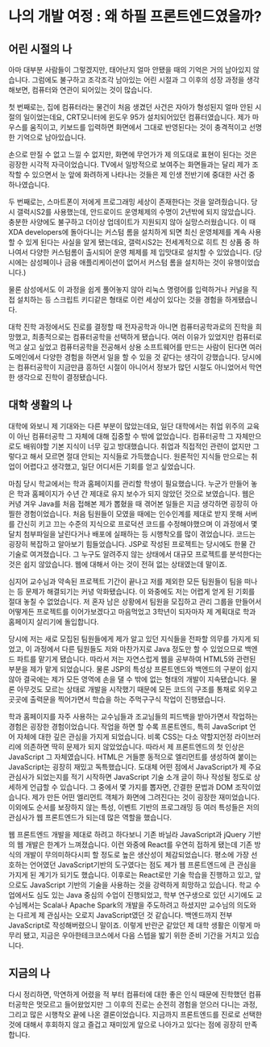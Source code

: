 # 나의 개발 여정 : 왜 하필 프론트엔드였을까?

## 어린 시절의 나

아마 대부분 사람들이 그렇겠지만, 태어난지 얼마 안됐을 때의 기억은 거의 남아있지 않습니다. 그럼에도 불구하고 조각조각 남아있는 어린 시절과 그 이후의 성장 과정을 생각해보면, 컴퓨터와 연관이 되어있는 것이 많습니다.

첫 번째로는, 집에 컴퓨터라는 물건이 처음 생겼던 사건은 자아가 형성된지 얼마 안된 시절의 일이었는데요, CRT모니터에 윈도우 95가 설치되어있던 컴퓨터였습니다. 제가 마우스를 움직이고, 키보드를 입력하면 화면에서 그대로 반영된다는 것이 충격적이고 선명한 기억으로 남아있습니다.

손으로 만질 수 없고 느낄 수 없지만, 화면에 무언가가 제 의도대로 표현이 된다는 것은 굉장한 시각적 자극이었습니다. TV에서 일방적으로 보여주는 화면들과는 달리 제가 조작할 수 있으면서 눈 앞에 화려하게 나타나는 것들은 제 인생 전반기에 중대한 사건 중 하나였습니다.

두 번째로는, 스마트폰이 저에게 프로그래밍 세상이 존재한다는 것을 알려줬습니다. 당시 갤럭시S2를 사용했는데, 안드로이드 운영체제의 수명이 2년밖에 되지 않았습니다. 충분한 사양에도 불구하고 더이상 업데이트가 지원되지 않아 실망스러웠습니다. 이 때 XDA developers에 돌아다니는 커스텀 롬을 설치하게 되면 최신 운영체제를 계속 사용할 수 있게 된다는 사실을 알게 됐는데요, 갤럭시S2는 전세계적으로 히트 친 상품 중 하나여서 다양한 커스텀롬이 출시되어 운영 체제를 제 입맛대로 설치할 수 있었습니다. (당시에는 삼성페이나 금융 애플리케이션이 없어서 커스텀 롬을 설치하는 것이 유행이었습니다.)

물론 삼성에서도 이 과정을 쉽게 풀어놓지 않아 리눅스 명령어를 입력하거나 커널을 직접 설치하는 등 스크립트 키디같은 형태로 이런 세상이 있다는 것을 경험을 하게됐습니다. 

대학 진학 과정에서도 진로를 결정할 때 전자공학과 아니면 컴퓨터공학과로의 진학을 희망했고, 최종적으로는 컴퓨터공학을 선택하게 됐습니다. 여러 이유가 있었지만 컴퓨터로 먹고 살고 싶었고 컴퓨터공학을 전공해서 상용 소프트웨어를 만드는 사람이 된다면 여러 도메인에서 다양한 경험을 하면서 일을 할 수 있을 것 같다는 생각이 강했습니다. 당시에는 컴퓨터공학이 지금만큼 흥하던 시절이 아니어서 정보가 많던 시절도 아니었어서 막연한 생각으로 진학이 결정됐습니다.

## 대학 생활의 나

대학에 와보니 제 기대와는 다른 부분이 많았는데요, 일단 대학에서는 취업 위주의 교육이 아닌 컴퓨터공학 그 자체에 대해 집중할 수 밖에 없었습니다. 컴퓨터공학 그 자체만으로도 배워야할 기본 지식이 너무 깊고 방대했습니다. 취업과 직접적인 관련이 없지만 그렇다고 해서 모르면 절대 안되는 지식들로 가득했습니다. 원론적인 지식들 만으로는 취업이 어렵다고 생각했고, 일단 어디서든 기회를 얻고 싶었습니다.

마침 당시 학교에서는 학과 홈페이지를 관리할 학생이 필요했습니다. 누군가 만들어 놓은 학과 홈페이지가 수년 간 제대로 유지 보수가 되지 않았던 것으로 보였습니다. 웹은 커녕 겨우 Java를 처음 접해본 제가 뽑혔을 때 겪어본 일들은 지금 생각하면 굉장히 아찔한 경험이었습니다. 처음 팀원들이 모였을 때에는 인수인계를 제대로 받지 못해 서버를 간신히 키고 끄는 수준의 지식으로 프로덕션 코드를 수정해야했으며 이 과정에서 몇 달치 첨부파일을 날린다거나 배포에 실패하는 등 시행착오를 많이 겪었습니다. 코드는 굉장히 복잡하고 알아보기 힘들었습니다. JSP로 작성된 프로젝트는 당시에도 한물 간 기술로 여겨졌습니다. 그 누구도 알려주지 않는 상태에서 대규모 프로젝트를 분석한다는 것은 쉽지 않았습니다. 웹에 대해서 아는 것이 전혀 없는 상태였는데 말이죠.

심지어 교수님과 약속된 프로젝트 기간이 끝나고 저를 제외한 모든 팀원들이 팀을 떠나는 등 문제가 해결되기는 커녕 악화됐습니다. 이 와중에도 저는 어렵게 얻게 된 기회를 절대 놓칠 수 없었습니다. 저 혼자 남은 상황에서 팀원을 모집하고 관리 그룹을 만들어서 어떻게든 프로젝트를 이어가보겠다고 마음먹었고 3학년이 되자마자 제 계획대로 학과 홈페이지 살리기에 돌입합니다.

당시에 저는 새로 모집된 팀원들에게 제가 알고 있던 지식들을 전파할 의무를 가지게 되었고, 이 과정에서 다른 팀원들도 저와 마찬가지로 Java 정도만 할 수 있었으므로 백엔드 파트를 맡기게 됐습니다. 따라서 저는 자연스럽게 웹을 공부하여 HTML5와 관련된 부분을 제가 맡게 되었습니다. 물론 JSP의 특성상 프론트엔드와 백엔드의 구분이 쉽지 않아 결국에는 제가 모든 영역에 손을 댈 수 밖에 없는 형태의 개발이 지속됐습니다. 물론 아무것도 모르는 상태로 개발을 시작했기 때문에 모든 코드의 구조를 통채로 외우고 곳곳에 출력문을 찍어가면서 학습을 하는 주먹구구식 작업이 진행됐습니다.

학과 홈페이지를 자주 사용하는 교수님들과 조교님들의 피드백을 받아가면서 작업하는 경험은 굉장한 경험이었습니다. 작업을 하면 할 수록 프론트엔드, 특히 JavaScript 언어 자체에 대한 깊은 관심을 가지게 되었습니다. 비록 CSS는 다소 약할지언정 라이브러리에 의존하면 딱히 문제가 되지 않았었습니다. 따라서 제 프론트엔드의 첫 인상은 JavaScript 그 자체였습니다. HTML은 거들뿐 동적으로 엘리먼트를 생성하여 붙이는 JavaScript는 굉장히 재밌고 독특했습니다. 도대체 어떤 점에서 JavaScript가 제 주요 관심사가 되었는지를 적기 시작하면 JavaScript 기술 소개 글이 하나 작성될 정도로 상세하게 언급할 수 있습니다. 그 중에서 몇 가지를 뽑자면, 간결한 문법과 DOM 조작이었습니다. 제가 만든 어떤 엘리먼트 객체가 화면에 그려진다는 것이 굉장한 재미었습니다. 이외에도 순서를 보장하지 않는 특성, 이벤트 기반의 프로그래밍 등 여러 특성들은 저의 관심사가 웹 프론트엔드가 되는데 많은 역할을 했습니다.

웹 프론트엔드 개발을 제대로 하려고 하다보니 기존 바닐라 JavaScript과 jQuery 기반의 웹 개발은 한계가 느껴졌습니다. 이런 와중에 React를 우연히 접하게 됐는데 기존 방식의 개발이 무의미하다시피 할 정도로 높은 생산성이 체감되었습니다. 평소에 가장 선호하는 언어였던 JavaScript기반의 도구였다는 점도 제가 웹 프론트엔드에 큰 관심을 가지게 된 계기가 되기도 했습니다. 이후로는 React로만 기술 학습을 진행하고 있고, 앞으로도 JavaScript 기반의 기술을 사용하는 것을 강력하게 희망하고 있습니다. 학교 수업에서도 심도 있는 Java 중심의 수업이 진행되었고, 학부 연구생으로 있던 시기에도 교수님께서는 Scala나 Apache Spark의 개발을 주도하려고 하셨지만 교수님의 의도와는 다르게 제 관심사는 오로지 JavaScript였던 것 같습니다. 백엔드까지 전부 JavaScript로 작성해버렸으니 말이죠. 이렇게 반란군 같았던 제 대학 생활은 이렇게 마무리 됐고, 지금은 우아한테크코스에서 다음 스텝을 밟기 위한 준비 기간을 거치고 있습니다. 

## 지금의 나

다시 정리하면, 막연하게 어렸을 적 부터 컴퓨터에 대한 좋은 인식 때문에 진학했던 컴퓨터공학은 멋모르고 들어왔었지만 그 이후의 진로는 순전히 경험을 얻으러 다니는 과정, 그리고 많은 시행착오 끝에 나온 결론이었습니다. 지금까지 프론트엔드를 진로로 선택한 것에 대해서 후회하지 않고 즐겁고 재미있게 앞으로 나아가고 있다는 점에 굉장히 만족합니다.
